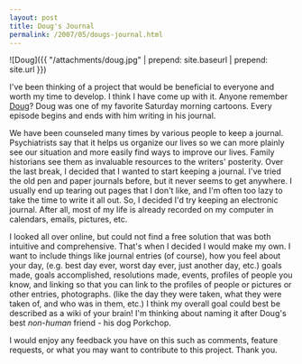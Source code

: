 ```yaml
---
layout: post
title: Doug's Journal
permalink: /2007/05/dougs-journal.html
---
```


![Doug]({{ "/attachments/doug.jpg" | prepend: site.baseurl | prepend: site.url }})

I've been thinking of a project that would be beneficial to everyone and worth my time to develop. I think I have come
up with it. Anyone remember [Doug][1]? Doug was one of my favorite Saturday morning cartoons. Every episode begins and
ends with him writing in his journal.

We have been counseled many times by various people to keep a journal. Psychiatrists say that it helps us organize our
lives so we can more plainly see our situation and more easily find ways to improve our lives. Family historians see
them as invaluable resources to the writers' posterity. Over the last break, I decided that I wanted to start keeping a
journal. I've tried the old pen and paper journals before, but it never seems to get anywhere. I usually end up tearing
out pages that I don't like, and I'm often too lazy to take the time to write it all out. So, I decided I'd try keeping
an electronic journal. After all, most of my life is already recorded on my computer in calendars, emails, pictures,
etc.

I looked all over online, but could not find a free solution that was both intuitive and comprehensive. That's when I
decided I would make my own. I want to include things like journal entries (of course), how you feel about your day,
(e.g. best day ever, worst day ever, just another day, etc.) goals made, goals accomplished, resolutions made, events,
profiles of people you know, and linking so that you can link to the profiles of people or pictures or other entries,
photographs. (like the day they were taken, what they were taken of, and who was in them, etc.) I think my overall goal
could best be described as a wiki of your brain! I'm thinking about naming it after Doug's best *non-human* friend - his
dog Porkchop.

I would enjoy any feedback you have on this such as comments, feature requests, or what you may want to contribute to
this project. Thank you.


  [1]: http://en.wikipedia.org/wiki/Doug
